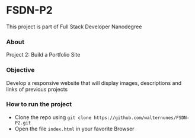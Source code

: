 # FSDN-P2
This project is part of Full Stack Developer Nanodegree

### About
Project 2: Build a Portfolio Site

### Objective
Develop a responsive website that will display images, descriptions and links of previous projects

### How to run the project
* Clone the repo using ```git clone https://github.com/walternunes/FSDN-P2.git```
* Open the file ```index.html``` in your favorite Browser
